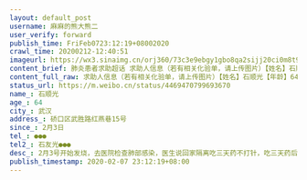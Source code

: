 ```yaml
---
layout: default_post
username: 麻麻的熊大熊二
user_verify: forward
publish_time: FriFeb0723:12:19+08002020
crawl_time: 20200212-12:40:51
imageurl: https://wx3.sinaimg.cn/orj360/73c3e9ebgy1gbo8qa2sijj20ci0m8t9l.jpg,https://wx3.sinaimg.cn/orj360/73c3e9ebgy1gbo8qadj3wj20u01hcwhb.jpg,https://wx1.sinaimg.cn/orj360/73c3e9ebgy1gbo8qavf7lj20u01hc41t.jpg
content_brief: 肺炎患者求助超话 求助人信息（若有相关化验单，请上传图片）【姓名】石顺光【年龄】64【所在城市】武汉【所在小区、社区】硚口区武胜路红燕巷15号【患病时间】2月3日【联系方式】●●●【其他紧急联系人】石友光●●●【病情描述】2月3号开始发烧，去医院检查肺部感染，医生说 ...全文
content_full_raw: 求助人信息（若有相关化验单，请上传图片）【姓名】石顺光【年龄】64【所在城市】武汉【所在小区、社区】硚口区武胜路红燕巷15号【患病时间】2月3日【联系方式】●●●【其他紧急联系人】石友光●●●【病情描述】2月3号开始发烧，去医院检查肺部感染，医生说回家隔离吃三天药不打针，吃三天药后高烧不退，再去医院检查肺部显示毛状玻璃样病变疑似，打了3天针，2月4号高烧39.4，呼吸极度困难，全身酸疼，无力，腹泻，咳嗽。核酸检测为双阳性。女儿前期隔离将孙子托付其照顾，现不知女儿女婿孙子是否感染。和八十岁奶奶同住一栋老楼房，有密切联系，若不及时隔离，一旦年高的奶奶感染治愈的希望就很渺小了。急需入院隔离治疗@人民日报武汉
status_url: https://m.weibo.cn/status/4469470799693670
name_: 石顺光
age_: 64
city_: 武汉
address_: 硚口区武胜路红燕巷15号
since_: 2月3日
tel_: ●●●
tel2_: 石友光●●●
desc_: 2月3号开始发烧，去医院检查肺部感染，医生说回家隔离吃三天药不打针，吃三天药后高烧不退，再去医院检查肺部显示毛状玻璃样病变疑似，打了3天针，2月4号高烧39.4，呼吸极度困难，全身酸疼，无力，腹泻，咳嗽。核酸检测为双阳性。女儿前期隔离将孙子托付其照顾，现不知女儿女婿孙子是否感染。和八十岁奶奶同住一栋老楼房，有密切联系，若不及时隔离，一旦年高的奶奶感染治愈的希望就很渺小了。急需入院隔离治疗@人民日报武汉
publish_timestamp: 2020-02-07 23:12:19+08:00
---
```

